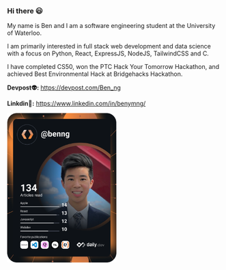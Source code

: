 ### Hi there 😃

<div align="left">

My name is Ben and I am a software engineering student at the University of Waterloo.

I am primarily interested in full stack web development and data science with a focus on Python, React, ExpressJS, NodeJS, TailwindCSS and C.

I have completed CS50, won the PTC Hack Your Tomorrow Hackathon, and achieved Best Environmental Hack at Bridgehacks Hackathon.

**Devpost👽:**  https://devpost.com/Ben_ng

**Linkdin👾:**  https://www.linkedin.com/in/benymng/

<a href="https://app.daily.dev/benng" target="_blank">
    <img
      width="256"
      src="https://github.com/benymng/benymng/blob/main/devcard.svg"
    />
  </a>
</div>
